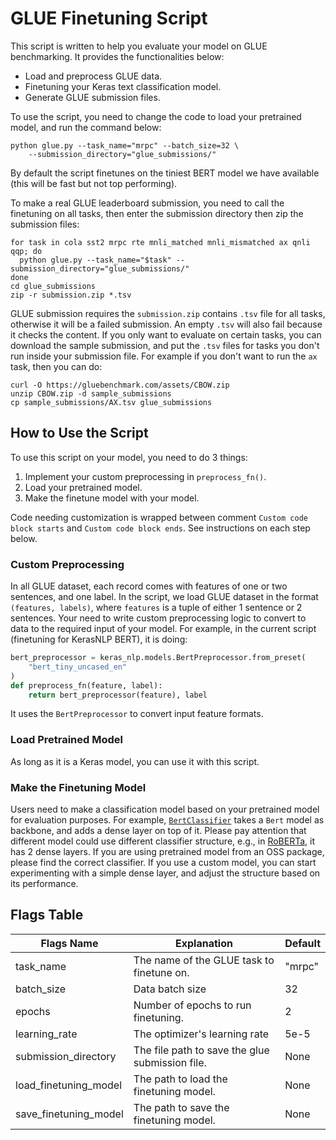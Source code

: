 # GLUE Finetuning Script

This script is written to help you evaluate your model on GLUE benchmarking.
It provides the functionalities below:

- Load and preprocess GLUE data.
- Finetuning your Keras text classification model. 
- Generate GLUE submission files.

To use the script, you need to change the code to load your pretrained model,
and run the command below:

```shell
python glue.py --task_name="mrpc" --batch_size=32 \
    --submission_directory="glue_submissions/"
```

By default the script finetunes on the tiniest BERT model we have available 
(this will be fast but not top performing).

To make a real GLUE leaderboard submission, you need to call the finetuning on 
all tasks, then enter the submission directory then zip the submission files:
```shell
for task in cola sst2 mrpc rte mnli_matched mnli_mismatched ax qnli qqp; do
  python glue.py --task_name="$task" --submission_directory="glue_submissions/"
done
cd glue_submissions
zip -r submission.zip *.tsv
```

GLUE submission requires the `submission.zip` contains `.tsv` file for all 
tasks, otherwise it will be a failed submission. An empty `.tsv` will also fail 
because it checks the content. If you only want to evaluate on certain tasks, 
you can download the sample submission, and put the `.tsv` files for tasks you 
don't run inside your submission file. For example if you don't want to 
run the `ax` task, then you can do:

```
curl -O https://gluebenchmark.com/assets/CBOW.zip
unzip CBOW.zip -d sample_submissions
cp sample_submissions/AX.tsv glue_submissions
```

## How to Use the Script

To use this script on your model, you need to do 3 things:

1. Implement your custom preprocessing in `preprocess_fn()`.
2. Load your pretrained model.
3. Make the finetune model with your model.

Code needing customization is wrapped between comment
`Custom code block starts` and 
`Custom code block ends`. See instructions on each step below.

### Custom Preprocessing

In all GLUE dataset, each record comes with features of one or two sentences, 
and one label. In the script, we load GLUE dataset in the format 
`(features, labels)`,  where `features` is a tuple of either 1 sentence or 2
sentences. Your need to write custom preprocessing logic to convert to data
to the required input of your model. For example, in the current script 
(finetuning for KerasNLP BERT), it is doing:

```python
bert_preprocessor = keras_nlp.models.BertPreprocessor.from_preset(
    "bert_tiny_uncased_en"
)
def preprocess_fn(feature, label):
    return bert_preprocessor(feature), label
```
It uses the `BertPreprocessor` to convert input feature formats.

### Load Pretrained Model

As long as it is a Keras model, you can use it with this script. 

### Make the Finetuning Model

Users need to make a classification model based on your pretrained model for 
evaluation purposes. For example, [`BertClassifier`](https://github.com/keras-team/keras-nlp/blob/24c969b7f6eb5074b67d513b504c91122b0b3185/keras_nlp/models/bert/bert_tasks.py#L28) takes a `Bert` model as backbone, 
and adds a dense layer on top of it. Please pay attention that different model 
could use different classifier structure, e.g., in [RoBERTa](https://github.com/huggingface/transformers/blob/94b3f544a1f5e04b78d87a2ae32a7ac252e22e31/src/transformers/models/roberta/modeling_roberta.py#L1437-L1456), 
it has 2 dense layers. If you are using pretrained model from an OSS package, 
please find the correct classifier. If you use a custom model, you can start 
experimenting with a simple dense layer, and adjust the structure based on 
its performance.

## Flags Table

| Flags Name                 	| Explanation                                     	| Default 	|
|----------------------------	|-------------------------------------------------	|---------	|
| task_name                  	| The name of the GLUE task to finetune on.       	| "mrpc"  	|
| batch_size                 	| Data batch size                                 	| 32      	|
| epochs                     	| Number of epochs to run finetuning.             	| 2       	|
| learning_rate              	| The optimizer's learning rate                   	| 5e-5    	|
| submission_directory       	| The file path to save the glue submission file. 	| None    	|
| load_finetuning_model 	    | The path to load the finetuning model.          	| None    	|
| save_finetuning_model 	    | The path to save the finetuning model.          	| None    	|
